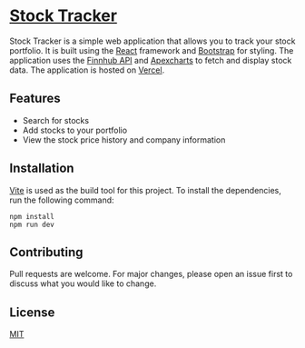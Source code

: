 # [Stock Tracker](https://hello-stock-tracker.vercel.app)

Stock Tracker is a simple web application that allows you to track your stock portfolio. It is built using the [React](https://reactjs.org/) framework and [Bootstrap](https://getbootstrap.com/) for styling. The application uses the [Finnhub API](https://finnhub.io/) and [Apexcharts](https://apexcharts.com/) to fetch and display stock data. The application is hosted on [Vercel](https://vercel.com/).

## Features

- Search for stocks
- Add stocks to your portfolio
- View the stock price history and company information

## Installation

[Vite](https://vitejs.dev/) is used as the build tool for this project. To install the dependencies, run the following command:

```
npm install
npm run dev
```

## Contributing

Pull requests are welcome. For major changes, please open an issue first to discuss what you would like to change.

## License

[MIT](https://choosealicense.com/licenses/mit/)
